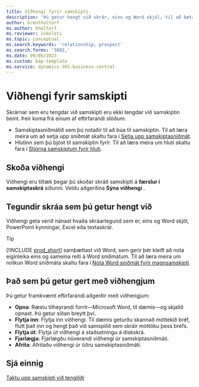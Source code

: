 ```yaml
---
title: Viðhengi fyrir samskipti
description: 'Þú getur hengt við skrár, eins og Word skjöl, til að bæta við upplýsingum um samskipti.'
author: brentholtorf
ms.author: bholtorf
ms.reviewer: ivkoleti
ms.topic: conceptual
ms.search.keywords: 'relationship, prospect'
ms.search.forms: '5082,'
ms.date: 09/05/2023
ms.custom: bap-template
ms.service: dynamics-365-business-central
---
```

# <a name="attachments-for-interactions"></a>Viðhengi fyrir samskipti

Skrárnar sem eru tengdar við samskipti eru ekki tengdar við samskiptin beint. Þeir koma frá einum af eftirfarandi stöðum:

* Samskiptasniðmátið sem þú notaðir til að búa til samskiptin. Til að læra meira um að setja upp sniðmát skaltu fara í [Setja upp samskiptasniðmát](marketing-interactions.md#set-up-interaction-templates).
* Hlutinn sem þú bjóst til samskiptin fyrir. Til að læra meira um hluti skaltu fara í [Stjórna samskiptum fyrir hluti](marketing-interaction-segments.md).

## <a name="view-attachments"></a>Skoða viðhengi

Viðhengi eru tiltæk þegar þú skoðar skráð samskipti á  **færslur í samskiptaskrá** síðunni. Veldu aðgerðina **Sýna viðhengi** .

## <a name="types-of-files-you-can-attach"></a>Tegundir skráa sem þú getur hengt við

Viðhengi geta verið nánast hvaða skráartegund sem er, eins og Word skjöl, PowerPoint kynningar, Excel eða textaskrár.

> [!TIP]
> [!INCLUDE [prod_short](includes/prod_short.md)] samþættast við Word, sem gerir þér kleift að nota eiginleika eins og sameina reiti á Word sniðmátum. Til að læra meira um notkun Word sniðmáta skaltu fara í [Nota Word sniðmát fyrir magnsamskipti](ui-mail-merge.md).

## <a name="what-you-can-do-with-attachments"></a>Það sem þú getur gert með viðhengjum

Þú getur framkvæmt eftirfarandi aðgerðir með viðhengjum:

* **Opna**: Ræstu tilheyrandi forrit—Microsoft Word, til dæmis—og skjalið opnast. Þú getur síðan breytt því.
* **Flytja inn**: Flytja inn viðhengi. Til dæmis geturðu skannað móttekið bréf, flutt það inn og hengt það við samspilið sem skráir móttöku þess bréfs.
* **Flytja út**: Flytja út viðhengi á staðsetningu á diskskrá.
* **Fjarlægja**: Fjarlægðu núverandi viðhengi úr samskiptasniðmáti.
* **Afrita**: Afritaðu viðhengi úr öðru samskiptasniðmáti.

## <a name="see-also"></a>Sjá einnig

[Taktu upp samskipti við tengiliði](marketing-interactions.md)  
